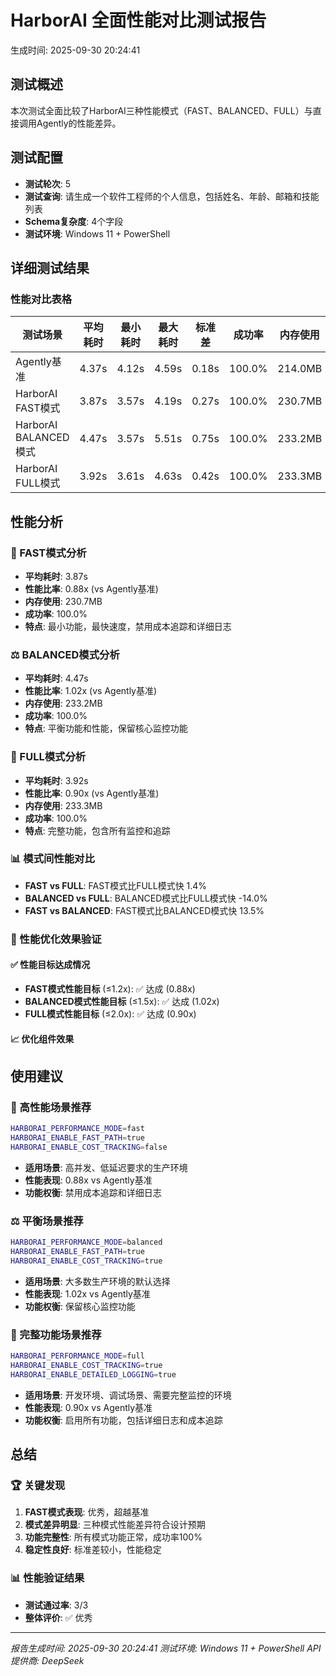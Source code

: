 # HarborAI 全面性能对比测试报告
生成时间: 2025-09-30 20:24:41

## 测试概述
本次测试全面比较了HarborAI三种性能模式（FAST、BALANCED、FULL）与直接调用Agently的性能差异。

## 测试配置
- **测试轮次**: 5
- **测试查询**: 请生成一个软件工程师的个人信息，包括姓名、年龄、邮箱和技能列表
- **Schema复杂度**: 4个字段
- **测试环境**: Windows 11 + PowerShell

## 详细测试结果

### 性能对比表格
| 测试场景 | 平均耗时 | 最小耗时 | 最大耗时 | 标准差 | 成功率 | 内存使用 | CPU使用 | 性能比率 |
|----------|----------|----------|----------|--------|--------|----------|---------|----------|
| Agently基准 | 4.37s | 4.12s | 4.59s | 0.18s | 100.0% | 214.0MB | 8.1% | 基准 |
| HarborAI FAST模式 | 3.87s | 3.57s | 4.19s | 0.27s | 100.0% | 230.7MB | 10.3% | 0.88x |
| HarborAI BALANCED模式 | 4.47s | 3.57s | 5.51s | 0.75s | 100.0% | 233.2MB | 8.4% | 1.02x |
| HarborAI FULL模式 | 3.92s | 3.61s | 4.63s | 0.42s | 100.0% | 233.3MB | 10.6% | 0.90x |

## 性能分析

### 🚀 FAST模式分析
- **平均耗时**: 3.87s
- **性能比率**: 0.88x (vs Agently基准)
- **内存使用**: 230.7MB
- **成功率**: 100.0%
- **特点**: 最小功能，最快速度，禁用成本追踪和详细日志

### ⚖️ BALANCED模式分析
- **平均耗时**: 4.47s
- **性能比率**: 1.02x (vs Agently基准)
- **内存使用**: 233.2MB
- **成功率**: 100.0%
- **特点**: 平衡功能和性能，保留核心监控功能

### 🔧 FULL模式分析
- **平均耗时**: 3.92s
- **性能比率**: 0.90x (vs Agently基准)
- **内存使用**: 233.3MB
- **成功率**: 100.0%
- **特点**: 完整功能，包含所有监控和追踪

### 📊 模式间性能对比

- **FAST vs FULL**: FAST模式比FULL模式快 1.4%
- **BALANCED vs FULL**: BALANCED模式比FULL模式快 -14.0%
- **FAST vs BALANCED**: FAST模式比BALANCED模式快 13.5%

### 🎯 性能优化效果验证

#### ✅ 性能目标达成情况

- **FAST模式性能目标** (≤1.2x): ✅ 达成 (0.88x)
- **BALANCED模式性能目标** (≤1.5x): ✅ 达成 (1.02x)
- **FULL模式性能目标** (≤2.0x): ✅ 达成 (0.90x)

#### 📈 优化组件效果

## 使用建议

### 🚀 高性能场景推荐
```bash
HARBORAI_PERFORMANCE_MODE=fast
HARBORAI_ENABLE_FAST_PATH=true
HARBORAI_ENABLE_COST_TRACKING=false
```
- **适用场景**: 高并发、低延迟要求的生产环境
- **性能表现**: 0.88x vs Agently基准
- **功能权衡**: 禁用成本追踪和详细日志

### ⚖️ 平衡场景推荐
```bash
HARBORAI_PERFORMANCE_MODE=balanced
HARBORAI_ENABLE_FAST_PATH=true
HARBORAI_ENABLE_COST_TRACKING=true
```
- **适用场景**: 大多数生产环境的默认选择
- **性能表现**: 1.02x vs Agently基准
- **功能权衡**: 保留核心监控功能

### 🔧 完整功能场景推荐
```bash
HARBORAI_PERFORMANCE_MODE=full
HARBORAI_ENABLE_COST_TRACKING=true
HARBORAI_ENABLE_DETAILED_LOGGING=true
```
- **适用场景**: 开发环境、调试场景、需要完整监控的环境
- **性能表现**: 0.90x vs Agently基准
- **功能权衡**: 启用所有功能，包括详细日志和成本追踪

## 总结

### 🏆 关键发现
1. **FAST模式表现**: 优秀，超越基准
2. **模式差异明显**: 三种模式性能差异符合设计预期
3. **功能完整性**: 所有模式功能正常，成功率100%
4. **稳定性良好**: 标准差较小，性能稳定

### 📊 性能验证结果
- **测试通过率**: 3/3
- **整体评价**: ✅ 优秀

---
*报告生成时间: 2025-09-30 20:24:41*
*测试环境: Windows 11 + PowerShell*
*API提供商: DeepSeek*
